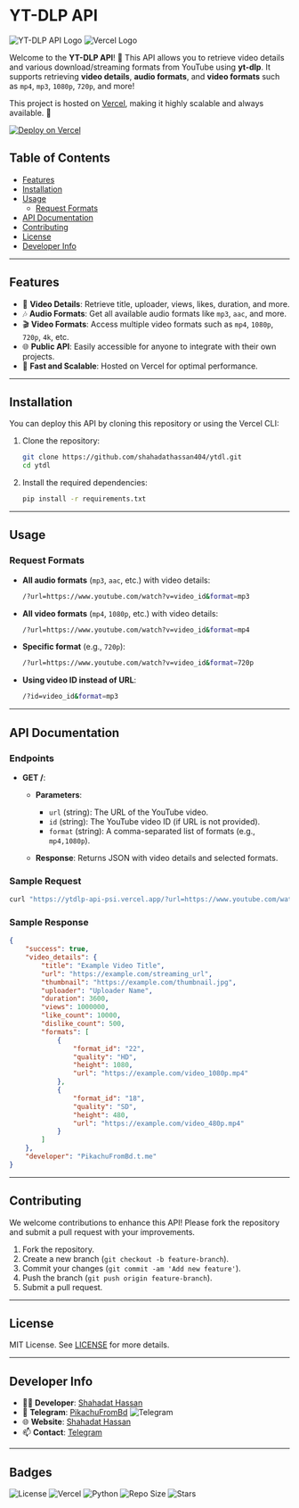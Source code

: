 
# **YT-DLP API**

![YT-DLP API Logo](https://img.icons8.com/ios/452/youtube-play.png) ![Vercel Logo](https://img.shields.io/badge/deployed_on-Vercel-brightgreen)

Welcome to the **YT-DLP API**! 🎉 This API allows you to retrieve video details and various download/streaming formats from YouTube using **yt-dlp**. It supports retrieving **video details**, **audio formats**, and **video formats** such as `mp4`, `mp3`, `1080p`, `720p`, and more!

This project is hosted on [Vercel](https://vercel.com/), making it highly scalable and always available. 🚀

[![Deploy on Vercel](https://vercel.com/button)](https://vercel.com/new/project?template=https://github.com/shahadathassan404/ytdl)

## **Table of Contents**

- [Features](#features)
- [Installation](#installation)
- [Usage](#usage)
  - [Request Formats](#request-formats)
- [API Documentation](#api-documentation)
- [Contributing](#contributing)
- [License](#license)
- [Developer Info](#developer-info)

---

## **Features**

- 🎥 **Video Details**: Retrieve title, uploader, views, likes, duration, and more.
- 🎶 **Audio Formats**: Get all available audio formats like `mp3`, `aac`, and more.
- 🎬 **Video Formats**: Access multiple video formats such as `mp4`, `1080p`, `720p`, `4k`, etc.
- 🌐 **Public API**: Easily accessible for anyone to integrate with their own projects.
- 🚀 **Fast and Scalable**: Hosted on Vercel for optimal performance.

---

## **Installation**

You can deploy this API by cloning this repository or using the Vercel CLI:

1. Clone the repository:
   ```bash
   git clone https://github.com/shahadathassan404/ytdl.git
   cd ytdl
   ```

2. Install the required dependencies:
   ```bash
   pip install -r requirements.txt
   ```

---

## **Usage**

### **Request Formats**

- **All audio formats** (`mp3`, `aac`, etc.) with video details:

  ```bash
  /?url=https://www.youtube.com/watch?v=video_id&format=mp3
  ```

- **All video formats** (`mp4`, `1080p`, etc.) with video details:

  ```bash
  /?url=https://www.youtube.com/watch?v=video_id&format=mp4
  ```

- **Specific format** (e.g., `720p`):

  ```bash
  /?url=https://www.youtube.com/watch?v=video_id&format=720p
  ```

- **Using video ID instead of URL**:

  ```bash
  /?id=video_id&format=mp3
  ```

---

## **API Documentation**

### **Endpoints**

- **GET /**:
  - **Parameters**:
    - `url` (string): The URL of the YouTube video.
    - `id` (string): The YouTube video ID (if URL is not provided).
    - `format` (string): A comma-separated list of formats (e.g., `mp4,1080p`).
  
  - **Response**: Returns JSON with video details and selected formats.

### **Sample Request**

```bash
curl "https://ytdlp-api-psi.vercel.app/?url=https://www.youtube.com/watch?v=video_id&format=mp4,1080p"
```

### **Sample Response**

```json
{
    "success": true,
    "video_details": {
        "title": "Example Video Title",
        "url": "https://example.com/streaming_url",
        "thumbnail": "https://example.com/thumbnail.jpg",
        "uploader": "Uploader Name",
        "duration": 3600,
        "views": 1000000,
        "like_count": 10000,
        "dislike_count": 500,
        "formats": [
            {
                "format_id": "22",
                "quality": "HD",
                "height": 1080,
                "url": "https://example.com/video_1080p.mp4"
            },
            {
                "format_id": "18",
                "quality": "SD",
                "height": 480,
                "url": "https://example.com/video_480p.mp4"
            }
        ]
    },
    "developer": "PikachuFromBd.t.me"
}
```

---

## **Contributing**

We welcome contributions to enhance this API! Please fork the repository and submit a pull request with your improvements.

1. Fork the repository.
2. Create a new branch (`git checkout -b feature-branch`).
3. Commit your changes (`git commit -am 'Add new feature'`).
4. Push the branch (`git push origin feature-branch`).
5. Submit a pull request.

---

## **License**

MIT License. See [LICENSE](LICENSE) for more details.

---

## **Developer Info**

- 👨‍💻 **Developer**: [Shahadat Hassan](https://shahadathassan.xyz) 
- 💬 **Telegram**: [PikachuFromBd](https://t.me/PikachuFromBd) ![Telegram](https://img.shields.io/badge/Telegram-%40PikachuFromBd-blue)
- 🌐 **Website**: [Shahadat Hassan](https://shahadathassan.xyz)
- 📫 **Contact**: [Telegram](https://t.me/PikachuFromBd)

---

## **Badges**

![License](https://img.shields.io/badge/license-MIT-blue)
![Vercel](https://img.shields.io/badge/deployed_on-Vercel-brightgreen)
![Python](https://img.shields.io/badge/python-3.9-blue)
![Repo Size](https://img.shields.io/github/repo-size/shahadathassan404/ytdl)
![Stars](https://img.shields.io/github/stars/shahadathassan404/ytdl?style=social)
